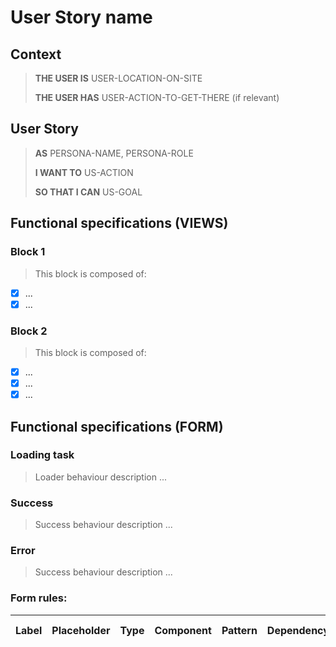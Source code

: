 # User Story name

## Context

> **THE USER IS** USER-LOCATION-ON-SITE
>
> **THE USER HAS** USER-ACTION-TO-GET-THERE (if relevant)

## User Story

> **AS** PERSONA-NAME, PERSONA-ROLE
>
> **I WANT TO** US-ACTION
>
> **SO THAT I CAN**  US-GOAL

## Functional specifications (VIEWS)

> <US-DESCRIPTION>

### Block 1

> This block is composed of:

- [x] ...
- [x] ...

### Block 2

> This block is composed of:
- [x] ...
- [x] ...
- [x] ...

## Functional specifications (FORM)

### Loading task

> Loader behaviour description ...

### Success

> Success behaviour description ...

### Error

> Success behaviour description ...

### Form rules:

| Label               | Placeholder                        | Type               | Component     | Pattern                        | Dependency    | Automatic Value  |   Required |
|:-------------------|:---------------------------------:|:------------------:|:-------------------:|:---------------------------:|:-------------------:|:-----------------------:|:--------------:|

